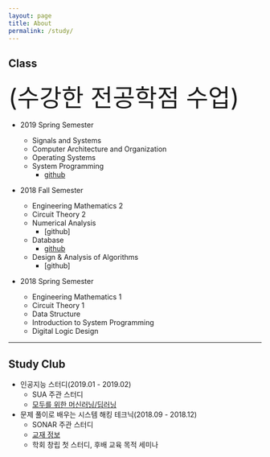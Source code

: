 ```yaml
---
layout: page
title: About
permalink: /study/
---
```



## Class
<font size = 8pt>(수강한 전공학점 수업)</font>
  * 2019 Spring Semester
    * Signals and Systems
    * Computer Architecture and Organization
    * Operating Systems
    * System Programming
      * [github](https://github.com/parkyechan/2019-Spring-SystemProgramming)


  * 2018 Fall Semester  
    * Engineering Mathematics 2
    * Circuit Theory 2
    * Numerical Analysis
      * [github]
    * Database
      * [github](https://github.com/parkyechan/DB_Project)
    * Design & Analysis of Algorithms
      * [github]


  * 2018 Spring Semester
    * Engineering Mathematics 1
    * Circuit Theory 1
    * Data Structure
    * Introduction to System Programming
    * Digital Logic Design

---

## Study Club
  * 인공지능 스터디(2019.01 - 2019.02)
    * SUA 주관 스터디
    * [모두를 위한 머신러닝/딥러닝](https://hunkim.github.io/ml/)
  * 문제 풀이로 배우는 시스템 해킹 테크닉(2018.09 - 2018.12)
    * SONAR 주관 스터디
    * [교재 정보](https://book.naver.com/bookdb/book_detail.nhn?bid=7142034)
    * 학회 창립 첫 스터디, 후배 교육 목적 세미나
